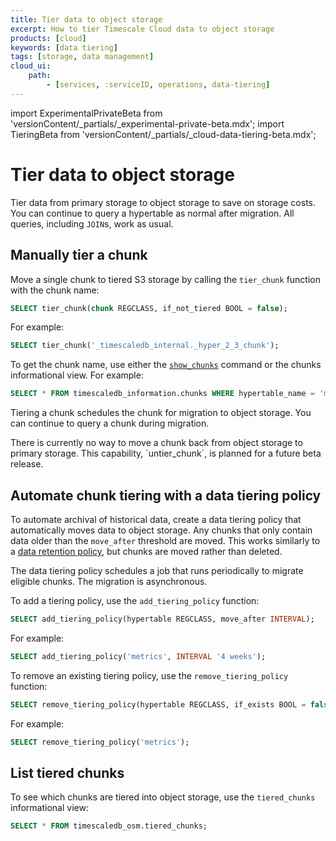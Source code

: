 ```yaml
---
title: Tier data to object storage
excerpt: How to tier Timescale Cloud data to object storage
products: [cloud]
keywords: [data tiering]
tags: [storage, data management]
cloud_ui:
    path:
        - [services, :serviceID, operations, data-tiering]
---
```


import ExperimentalPrivateBeta from 'versionContent/_partials/_experimental-private-beta.mdx';
import TieringBeta from 'versionContent/_partials/_cloud-data-tiering-beta.mdx';

# Tier data to object storage

Tier data from primary storage to object storage to save on storage costs. You
can continue to query a hypertable as normal after migration. All queries,
including `JOIN`s, work as usual.

<ExperimentalPrivateBeta />
<TieringBeta />

## Manually tier a chunk

Move a single chunk to tiered S3 storage by calling the `tier_chunk` function
with the chunk name:

```sql
SELECT tier_chunk(chunk REGCLASS, if_not_tiered BOOL = false);
```

For example:

```sql
SELECT tier_chunk('_timescaledb_internal._hyper_2_3_chunk');
```

To get the chunk name, use either the [`show_chunks`][show_chunks] command or
the chunks informational view. For example:

```sql
SELECT * FROM timescaledb_information.chunks WHERE hypertable_name = 'metrics';
```

Tiering a chunk schedules the chunk for migration to object storage. You can
continue to query a chunk during migration.

<Highlight type="warning">
There is currently no way to move a chunk back from object storage to primary
storage. This capability, `untier_chunk`, is planned for a future beta
release.
</Highlight>

## Automate chunk tiering with a data tiering policy

To automate archival of historical data, create a data tiering policy that
automatically moves data to object storage. Any chunks that only contain data
older than the `move_after` threshold are moved. This works similarly to a [data
retention policy][data-retention], but chunks are moved rather than deleted.

The data tiering policy schedules a job that runs periodically to migrate
eligible chunks. The migration is asynchronous.

To add a tiering policy, use the `add_tiering_policy` function:

```sql
SELECT add_tiering_policy(hypertable REGCLASS, move_after INTERVAL);
```

For example:

```sql
SELECT add_tiering_policy('metrics', INTERVAL '4 weeks');
```

To remove an existing tiering policy, use the `remove_tiering_policy` function:

```sql
SELECT remove_tiering_policy(hypertable REGCLASS, if_exists BOOL = false);
```

For example:

```sql
SELECT remove_tiering_policy('metrics');
```

## List tiered chunks

To see which chunks are tiered into object storage, use the `tiered_chunks`
informational view:

```sql
SELECT * FROM timescaledb_osm.tiered_chunks;
```

[data-retention]: /use-timescale/:currentVersion:/data-retention/
[show_chunks]: /api/:currentVersion:/hypertable/show_chunks/
